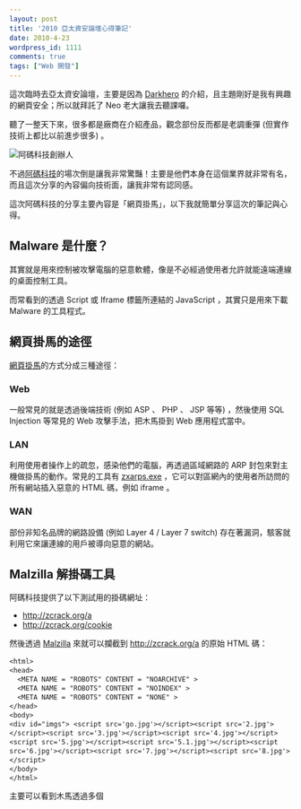 ```yaml
---
layout: post
title: '2010 亞太資安論壇心得筆記'
date: 2010-4-23
wordpress_id: 1111
comments: true
tags: ["Web 開發"]
---
```


這次臨時去亞太資安論壇，主要是因為 [Darkhero](http://blog.darkhero.net/) 的介紹，且主題剛好是我有興趣的網頁安全；所以就拜託了 Neo 老大讓我去聽課囉。

聽了一整天下來，很多都是廠商在介紹產品，觀念部份反而都是老調重彈 (但實作技術上都比以前進步很多) 。

![阿碼科技創辦人](http://farm3.static.flickr.com/2690/4542595099_28ca7de4a4.jpg)

不過[阿碼科技](http://www.armorize.com/)的場次倒是讓我非常驚豔！主要是他們本身在這個業界就非常有名，而且這次分享的內容偏向技術面，讓我非常有認同感。

這次阿碼科技的分享主要內容是「網頁掛馬」，以下我就簡單分享這次的筆記與心得。

<!--more-->

## Malware 是什麼？

其實就是用來控制被攻擊電腦的惡意軟體，像是不必經過使用者允許就能遠端連線的桌面控制工具。

而常看到的透過 Script 或 Iframe 標籤所連結的 JavaScript ，其實只是用來下載 Malware 的工具程式。

## 網頁掛馬的途徑

[網頁掛馬](http://tw.trendmicro.com/tw/threats/home-user/common-threats/web-threat/)的方式分成三種途徑：

### Web

一般常見的就是透過後端技術 (例如 ASP 、 PHP 、 JSP 等等) ，然後使用 SQL Injection 等常見的 Web 攻擊手法，把木馬掛到 Web 應用程式當中。

### LAN

利用使用者操作上的疏忽，感染他們的電腦，再透過區域網路的 ARP 封包來對主機做掛馬的動作。常見的工具有 [zxarps.exe](http://www.yanghengfei.com/show-162-1.html) ，它可以對區網內的使用者所訪問的所有網站插入惡意的 HTML 碼，例如 iframe 。

### WAN

部份非知名品牌的網路設備 (例如 Layer 4 / Layer 7 switch) 存在著漏洞，駭客就利用它來讓連線的用戶被導向惡意的網站。

## Malzilla 解掛碼工具

阿碼科技提供了以下測試用的掛碼網址：

  * http://zcrack.org/a
  * http://zcrack.org/cookie


然後透過 [Malzilla](http://malzilla.sourceforge.net/) 來就可以攔截到 http://zcrack.org/a 的原始 HTML 碼：

```
<html>
<head>
  <META NAME = "ROBOTS" CONTENT = "NOARCHIVE" >
  <META NAME = "ROBOTS" CONTENT = "NOINDEX" >
  <META NAME = "ROBOTS" CONTENT = "NONE" >
</head>
<body>
<div id="imgs"> <script src='go.jpg'></script><script src='2.jpg'></script><script src='3.jpg'></script><script src='4.jpg'></script><script src='5.jpg'></script><script src='5.1.jpg'></script><script src='6.jpg'></script><script src='7.jpg'></script><script src='8.jpg'></script>
</body>
</html>

```

主要可以看到木馬透過多個 <script> 標籤去組合，這會讓 Sever 端的防毒很難偵測出它的存在。

而這些 JavaScript 就會動態組合出所謂的 Exploits (或稱為 Dropper 及 Downloader )，讓特定的瀏覽器執行後去下載真正的惡意程式 (Malware) 。

因為這些 Exploits 是動態組合，所以不容易被偵測出來，因此要借重一些工具來找出真正的 JavaScript 。

[Burp Suite](http://portswigger.net/proxy/) 可以幫我們攔截網頁 HTML ，然後進行適當的修改 (例如把 JavaScript 的 eval 改為 alert ) ，讓我們能看到真正會被執行的 JavaScript 長什麼樣子。

## 圖解掛馬流程

一般掛碼分為三個步驟：

![掛馬流程](/resources/2010_secutech_armorize/01.png)

* Cracker 想辦法攻擊某些網站的漏洞 (就是上面提到的三種途徑) ，並把 Url Generator 放到它們上面；通常流量較大的知名網站越容易成為被攻擊目標。

* 使用者去瀏覽這些被攻擊的網站的頁面時，就會被導向置有惡意 JavaScript Exploits 的網站。

* 當下載回來的 JavaScript Exploits 被特定瀏覽器執行時 (例如 IE6 ) ，就會再次連到另一個真正存放惡意軟體的網站將該惡意軟體下載回來執行。



偵測的難度如下圖所示：

![偵測難度](/resources/2010_secutech_armorize/02.png)

因為 JavaScript 可以透過 JavaScript 來產生新的 JavaScript ，使得 Url Generator 及 Exploits 很容易變形，增加了偵測的難度。

## Exploits 難以偵測的原因

* 目前的 Exploites 都做了模組化，不同的瀏覽器有不同的掛馬方式。

* 如果 Exploites 透過 Browser Agent 的方式識別瀏覽器的話，很容易被資安廠商透過更改 Agent 的方式偵測到。所以目前的 Exploits 大多都是透過瀏覽器支援的特性來識別瀏覽器，這樣就更能精準確認使用者的瀏覽器，避免被資安廠商的自動檢測掛馬程式給偵測出來。

* Exploites 也會先行利用偵測到的瀏覽器特性為 Key 來對自己的程式碼進行編碼，這樣就更能增加自動檢測掛馬程式的偵測難度。



## Cracker 掛馬的難度

* 要讓被攻擊網站的安全檢測工具都檢查不出來。

* 在網路上的任何節點也不能被偵測到。

* 要隨時注意瀏覽器的漏洞。

* 必須知道資安廠商的 IP ，避免自己的網站被列入黑名單。



## 資安廠商因應的對策

* Web Application Firewall

* 使用白名單網址，判斷 Script 的來源是否合法。


## 心得

其實以前也研究過有關 IIS 與 ASP 的資安議題，也在實際上線的網站上被 Cracker 攻擊過，那時就覺得網站安全是一門很深的學問。

今天又在阿碼科技的 CTO 口中，瞭解了這些相當紮實且淺顯易懂的觀念，真是此行最大的收穫！

資安的世界真是複雜又有趣呀~

![正妹的世界也是呀...](http://farm5.static.flickr.com/4062/4543227230_fa9a7cb41e.jpg)
